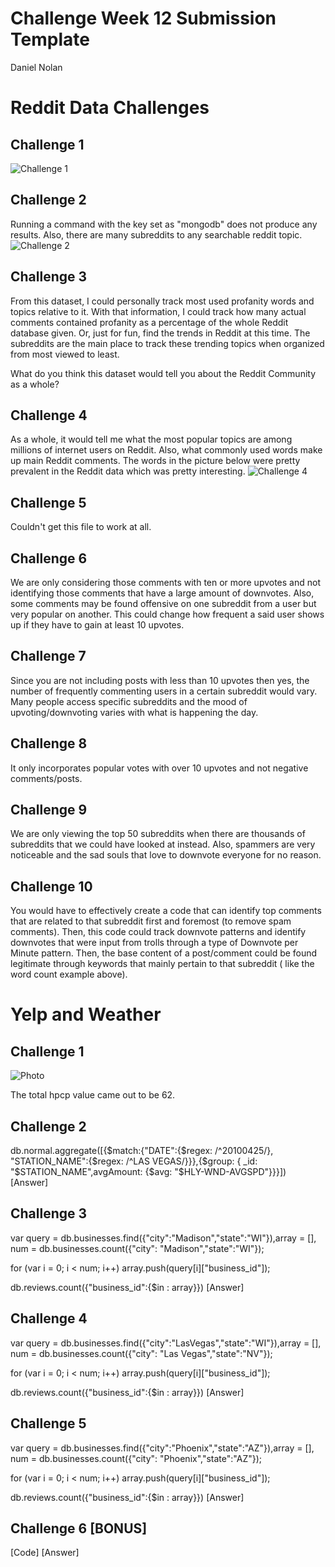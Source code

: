 # Challenge Week 12 Submission Template

Daniel Nolan

# Reddit Data Challenges

## Challenge 1

![Challenge 1](http://i.imgur.com/bso7fBY.png)

## Challenge 2

Running a command with the key set as "mongodb" does not produce any results. Also, there are many subreddits to any searchable reddit topic. 
 ![Challenge 2](http://i.imgur.com/hTm8QbZ.png)
 
## Challenge 3

From this dataset, I could personally track most used profanity words and topics relative to it. With that information, I could track how many actual comments contained profanity as a percentage of the whole Reddit database given. Or, just for fun, find the trends in Reddit at this time. The subreddits are the main place to track these trending topics when organized from most viewed to least.

What do you think this dataset would tell you about the Reddit Community as a whole?

## Challenge 4

As a whole, it would tell me what the most popular topics are among millions of internet users on Reddit. Also, what commonly used words make up main Reddit comments. The words in the picture below were pretty prevalent in the Reddit data which was pretty interesting.
![Challenge 4](http://i.imgur.com/f34io6A.png)

## Challenge 5

Couldn't get this file to work at all. 


## Challenge 6

We are only considering those comments with ten or more upvotes and not identifying those comments that have a large amount of downvotes. Also, some comments may be found offensive on one subreddit from a user but very popular on another. This could change how frequent a said user shows up if they have to gain at least 10 upvotes.  

## Challenge 7

Since you are not including posts with less than 10 upvotes then yes, the number of frequently commenting users in a certain subreddit would vary. Many people access specific subreddits and the mood of upvoting/downvoting varies with what is happening the day. 

## Challenge 8

It only incorporates popular votes with over 10 upvotes and not negative comments/posts.

## Challenge 9

We are only viewing the top 50 subreddits when there are thousands of subreddits that we could have looked at instead.
Also, spammers are very noticeable and the sad souls that love to downvote everyone for no reason.
## Challenge 10

You would have to effectively create a code that can identify top comments that are related to that subreddit first and foremost (to remove spam comments). Then, this code could track downvote patterns and identify downvotes that were input from trolls through a type of Downvote per Minute pattern. Then, the base content of a post/comment could be found legitimate through keywords that mainly pertain to that subreddit ( like the word count example above). 

# Yelp and Weather 

## Challenge 1

![Photo](http://i.imgur.com/ZLatVpp.png)

The total hpcp value came out to be 62.

## Challenge 2

db.normal.aggregate([{$match:{"DATE":{$regex: /^20100425/}, "STATION_NAME":{$regex: /^LAS VEGAS/}}},{$group: { _id: "$STATION_NAME",avgAmount: {$avg: "$HLY-WND-AVGSPD"}}}])
[Answer]

## Challenge 3
var query = db.businesses.find({"city":"Madison","state":"WI"}),array = [], num = db.businesses.count({"city": "Madison","state":"WI"});

for (var i = 0; i < num; i++) array.push(query[i]["business_id"]);

db.reviews.count({"business_id":{$in : array}})
[Answer]

## Challenge 4

var query = db.businesses.find({"city":"LasVegas","state":"WI"}),array = [], num = db.businesses.count({"city": "Las Vegas","state":"NV"});

for (var i = 0; i < num; i++) array.push(query[i]["business_id"]);

db.reviews.count({"business_id":{$in : array}})
[Answer]

## Challenge 5

var query = db.businesses.find({"city":"Phoenix","state":"AZ"}),array = [], num = db.businesses.count({"city": "Phoenix","state":"AZ"});

for (var i = 0; i < num; i++) array.push(query[i]["business_id"]);

db.reviews.count({"business_id":{$in : array}})
[Answer]

## Challenge 6 [BONUS]

[Code]
[Answer]



